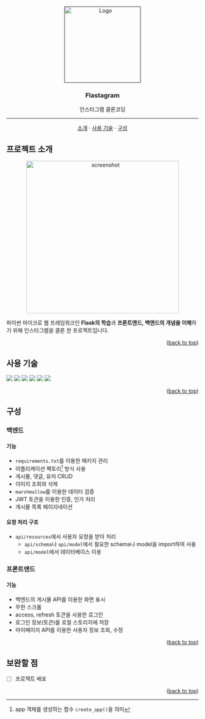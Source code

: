 <!-- Improved compatibility of back to top link: See: https://github.com/othneildrew/Best-README-Template/pull/73 -->
<a name="readme-top"></a>

<br />
<div align="center">
  <a href="">
    <img src="https://user-images.githubusercontent.com/51291185/205490536-fdd434ef-c655-4b0c-9416-a74f805531e5.png" alt="Logo" width="200">
  </a>

<h3 align="center">Flastagram</h3>

  <p align="center">
    인스타그램 클론코딩
    <br />
    <hr />
    <a href="#프로젝트-소개">소개</a>
    ·
    <a href="#사용-기술">사용 기술</a>
    ·
    <a href="#구성">구성</a>
  </p>
</div>



## 프로젝트 소개

<div align="center">
  <img src="https://user-images.githubusercontent.com/51291185/205490840-a269819a-555c-47c1-8dd6-9ed2fd93d7de.JPG" alt="screenshot" width="400">
</div>

파이썬 마이크로 웹 프레임워크인 **Flask의 학습**과 **프론트엔드, 백엔드의 개념을 이해**하기 위해 인스타그램을 클론 한 프로젝트입니다.

<p align="right">(<a href="#readme-top">back to top</a>)</p>



## 사용 기술

<span>
  <img src="https://img.shields.io/badge/python-3670A0?style=for-the-badge&logo=python&logoColor=ffdd54" />
  <img src="https://img.shields.io/badge/flask-%23000.svg?style=for-the-badge&logo=flask&logoColor=white" />
  <img src="https://img.shields.io/badge/JWT-black?style=for-the-badge&logo=JSON%20web%20tokens" />
  <img src="https://img.shields.io/badge/html5-%23E34F26.svg?style=for-the-badge&logo=html5&logoColor=white" />
  <img src="https://img.shields.io/badge/css3-%231572B6.svg?style=for-the-badge&logo=css3&logoColor=white" />
  <img src="https://img.shields.io/badge/javascript-%23323330.svg?style=for-the-badge&logo=javascript&logoColor=%23F7DF1E" />
</span>

<p align="right">(<a href="#readme-top">back to top</a>)</p>



## 구성


### 백엔드

#### 기능

- `requirements.txt`를 이용한 패키지 관리
- 어플리케이션 팩토리[^applicationfactory] 방식 사용
- 게시물, 댓글, 유저 CRUD
- 이미지 조회와 삭제
- `marshmallow`를 이용한 데이터 검증
- JWT 토큰을 이용한 인증, 인가 처리
- 게시물 목록 페이지네이션


#### 요청 처리 구조

- `api/resources`에서 사용자 요청을 받아 처리
  * `api/schema`나 `api/model`에서 필요한 schema나 model을 import하여 사용
  * `api/model`에서 데이터베이스 이용


### 프론트엔드

#### 기능

- 백엔드의 게시물 API를 이용한 화면 표시
- 무한 스크롤
- access, refresh 토큰을 사용한 로그인
- 로그인 정보(토큰)를 로컬 스토리지에 저장
- 마이페이지 API를 이용한 사용자 정보 조회, 수정

<p align="right">(<a href="#readme-top">back to top</a>)</p>



## 보완할 점

- [ ] 프로젝트 배포

<p align="right">(<a href="#readme-top">back to top</a>)</p>


[^applicationfactory]: app 객체를 생성하는 함수 `create_app()`을 의미

